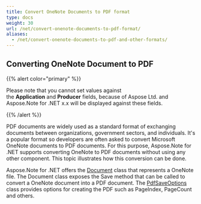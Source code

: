 ```yaml
---
title: Convert OneNote Documents to PDF format
type: docs
weight: 30
url: /net/convert-onenote-documents-to-pdf-format/
aliases:
  - /net/convert-onenote-documents-to-pdf-and-other-formats/
---
```


## **Converting OneNote Document to PDF**
{{% alert color="primary" %}} 

Please note that you cannot set values against the **Application** and **Producer** fields, because of Aspose Ltd. and Aspose.Note for .NET x.x will be displayed against these fields.

{{% /alert %}} 

PDF documents are widely used as a standard format of exchanging documents between organizations, government sectors, and individuals. It's a popular format so developers are often asked to convert Microsoft OneNote documents to PDF documents. For this purpose, Aspose.Note for .NET supports converting OneNote to PDF documents without using any other component. This topic illustrates how this conversion can be done.

Aspose.Note for .NET offers the [Document](https://apireference.aspose.com/note/net/aspose.note/document) class that represents a OneNote file. The Document class exposes the Save method that can be called to convert a OneNote document into a PDF document. The [PdfSaveOptions](https://apireference.aspose.com/note/net/aspose.note.saving/pdfsaveoptions) class provides options for creating the PDF such as PageIndex, PageCount and others.

